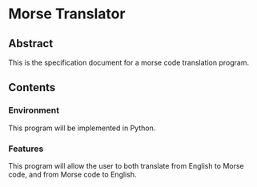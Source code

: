 # Morse Translator 

## Abstract

This is the specification document for a morse code translation program.

## Contents

### Environment 

This program will be implemented in Python.

### Features

This program will allow the user to both translate from English to Morse code, 
and from Morse code to English.
